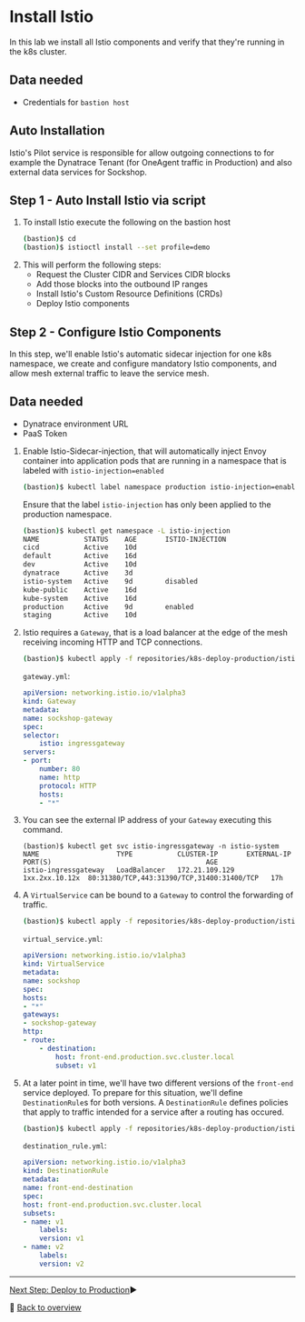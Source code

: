# Install Istio

In this lab we install all Istio components and verify that they're running in the k8s cluster.

## Data needed
* Credentials for `bastion host`

## Auto Installation
Istio's Pilot service is responsible for allow outgoing connections to for example the Dynatrace Tenant (for OneAgent traffic in Production) and also external data services for Sockshop.

## Step 1 - Auto Install Istio via script

1. To install Istio execute the following on the bastion host
    ```bash
    (bastion)$ cd
    (bastion)$ istioctl install --set profile=demo
    ```
1. This will perform the following steps:
    - Request the Cluster CIDR and Services CIDR blocks
    - Add those blocks into the outbound IP ranges
    - Install Istio's Custom Resource Definitions (CRDs)
    - Deploy Istio components

## Step 2 -  Configure Istio Components

In this step, we'll enable Istio's automatic sidecar injection for one k8s namespace, we create and configure mandatory Istio components, and allow mesh external traffic to leave the service mesh.

## Data needed
* Dynatrace environment URL
* PaaS Token

1. Enable Istio-Sidecar-injection, that will automatically inject Envoy container into application pods that are running in a namespace that is labeled with `istio-injection=enabled`

    ```bash
    (bastion)$ kubectl label namespace production istio-injection=enabled
    ```

    Ensure that the label `istio-injection` has only been applied to the production namespace.

    ```bash
    (bastion)$ kubectl get namespace -L istio-injection
    NAME           STATUS    AGE       ISTIO-INJECTION
    cicd           Active    10d
    default        Active    16d
    dev            Active    10d
    dynatrace      Active    3d
    istio-system   Active    9d        disabled
    kube-public    Active    16d
    kube-system    Active    16d
    production     Active    9d        enabled
    staging        Active    10d
    ```

1. Istio requires a `Gateway`, that is a load balancer at the edge of the mesh receiving incoming HTTP and TCP connections.

    ```bash
    (bastion)$ kubectl apply -f repositories/k8s-deploy-production/istio/gateway.yml
    ```

    `gateway.yml`:
    ```yaml
    apiVersion: networking.istio.io/v1alpha3
    kind: Gateway
    metadata:
    name: sockshop-gateway
    spec:
    selector:
        istio: ingressgateway
    servers:
    - port:
        number: 80
        name: http
        protocol: HTTP
        hosts:
        - "*"
    ```

1. You can see the external IP address of your `Gateway` executing this command.

    ```
    (bastion)$ kubectl get svc istio-ingressgateway -n istio-system
    NAME                   TYPE           CLUSTER-IP       EXTERNAL-IP     PORT(S)                                      AGE
    istio-ingressgateway   LoadBalancer   172.21.109.129   1xx.2xx.10.12x  80:31380/TCP,443:31390/TCP,31400:31400/TCP   17h
    ```

1. A `VirtualService` can be bound to a `Gateway` to control the forwarding of traffic.

    ```bash
    (bastion)$ kubectl apply -f repositories/k8s-deploy-production/istio/virtual_service.yml
    ```

    `virtual_service.yml`:
    ```yaml
    apiVersion: networking.istio.io/v1alpha3
    kind: VirtualService
    metadata:
    name: sockshop
    spec:
    hosts:
    - "*"
    gateways:
    - sockshop-gateway
    http:
    - route:
        - destination:
            host: front-end.production.svc.cluster.local
            subset: v1
    ```

1. At a later point in time, we'll have two different versions of the `front-end` service deployed. To prepare for this situation, we'll define `DestinationRule`s for both versions. A `DestinationRule` defines policies that apply to traffic intended for a service after a routing has occured.

    ```bash
    (bastion)$ kubectl apply -f repositories/k8s-deploy-production/istio/destination_rule.yml
    ```

    `destination_rule.yml`:
    ```yaml
    apiVersion: networking.istio.io/v1alpha3
    kind: DestinationRule
    metadata:
    name: front-end-destination
    spec:
    host: front-end.production.svc.cluster.local
    subsets:
    - name: v1
        labels:
        version: v1
    - name: v2
        labels:
        version: v2
    ```

---
[Next Step: Deploy to Production](../2_Deploy_to_production):arrow_forward:

:arrow_up_small: [Back to overview](../)